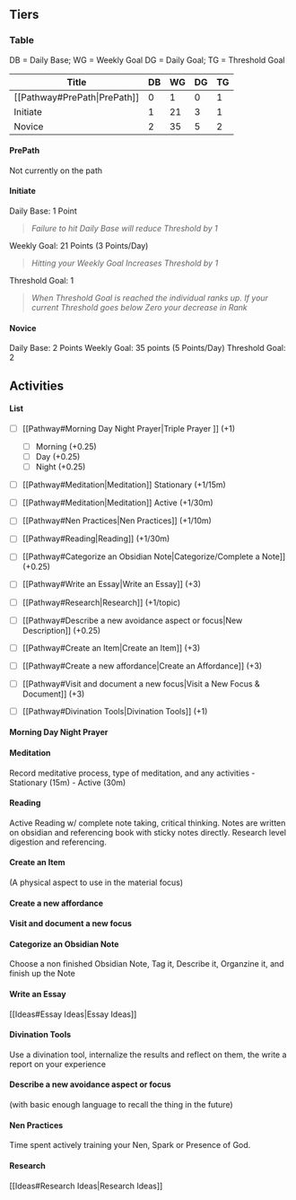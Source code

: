 ## Tiers
### Table
DB = Daily Base; WG = Weekly Goal
DG = Daily Goal; TG = Threshold Goal

| Title                        | DB  | WG  | DG  | TG  |
| ---------------------------- | --- | --- | --- | --- |
| [[Pathway#PrePath\|PrePath]] | 0   | 1   | 0   | 1   |
| Initiate                     | 1   | 21  | 3   | 1   |
| Novice                       | 2   | 35  | 5   | 2   |
#### PrePath
Not currently on the path
#### Initiate
Daily Base: 1 Point
> *Failure to hit Daily Base will reduce Threshold by 1*

Weekly Goal: 21 Points (3 Points/Day)
> *Hitting your Weekly Goal Increases Threshold by 1*

Threshold Goal: 1
> *When Threshold Goal is reached the individual ranks up.*
> *If your current Threshold goes below Zero your decrease in Rank*
#### Novice
Daily Base: 2 Points
Weekly Goal: 35 points (5 Points/Day)
Threshold Goal: 2

## Activities
#### List
- [ ] [[Pathway#Morning Day Night Prayer|Triple Prayer ]] (+1)
	- [ ] Morning (+0.25)
	- [ ] Day (+0.25)
	- [ ] Night (+0.25)
- [ ] [[Pathway#Meditation|Meditation]] Stationary (+1/15m)
- [ ] [[Pathway#Meditation|Meditation]] Active (+1/30m)
- [ ] [[Pathway#Nen Practices|Nen Practices]] (+1/10m)
- [ ] [[Pathway#Reading|Reading]] (+1/30m)
- [ ] [[Pathway#Categorize an Obsidian Note|Categorize/Complete a Note]] (+0.25)
- [ ] [[Pathway#Write an Essay|Write an Essay]] (+3)
- [ ] [[Pathway#Research|Research]] (+1/topic)
- [ ] [[Pathway#Describe a new avoidance aspect or focus|New Description]] (+0.25)
- [ ] [[Pathway#Create an Item|Create an Item]] (+3)
- [ ] [[Pathway#Create a new affordance|Create an Affordance]] (+3)
- [ ] [[Pathway#Visit and document a new focus|Visit a New Focus & Document]] (+3)
- [ ] [[Pathway#Divination Tools|Divination Tools]] (+1)


#### Morning Day Night Prayer
#### Meditation
Record meditative process, type of meditation, and any activities
	- Stationary (15m)
	- Active (30m)
#### Reading 
Active Reading w/ complete note taking, critical thinking. Notes are written on obsidian and referencing book with sticky notes directly.
Research level digestion and referencing.
#### Create an Item 
(A physical aspect to use in the material focus)
#### Create a new affordance
#### Visit and document a new focus
#### Categorize an Obsidian Note 
Choose a non finished Obsidian Note, Tag it, Describe it, Organzine it, and finish up the Note
#### Write an Essay 
[[Ideas#Essay Ideas|Essay Ideas]]
#### Divination Tools
Use a divination tool, internalize the results and reflect on them, the write a report on your experience
#### Describe a new avoidance aspect or focus 
(with basic enough language to recall the thing in the future)
#### Nen Practices 
Time spent actively training your Nen, Spark or Presence of God.
#### Research
[[Ideas#Research Ideas|Research Ideas]]
